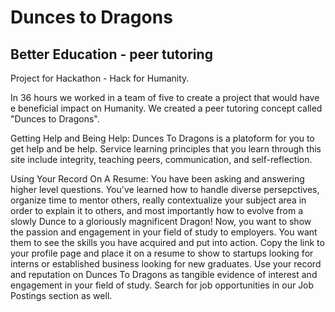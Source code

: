 # Dunces to Dragons
## Better Education - peer tutoring
Project for Hackathon - Hack for Humanity.

In 36 hours we worked in a team of five to create a project that would have e beneficial impact on Humanity.  We created a peer tutoring concept called "Dunces to Dragons".

Getting Help and Being Help:
Dunces To Dragons is a platoform for you to get help and be help. Service learning principles that you learn through this site include integrity, teaching peers, communication, and self-reflection.

Using Your Record On A Resume:
You have been asking and answering higher level questions. You've learned how to handle diverse persepctives, organize time to mentor others, really contextualize your subject area in order to explain it to others, and most importantly how to evolve from a slowly Dunce to a gloriously magnificent Dragon! Now, you want to show the passion and engagement in your field of study to employers. You want them to see the skills you have acquired and put into action. Copy the link to your profile page and place it on a resume to show to startups looking for interns or established business looking for new graduates. Use your record and reputation on Dunces To Dragons as tangible evidence of interest and engagement in your field of study. Search for job opportunities in our Job Postings section as well.

